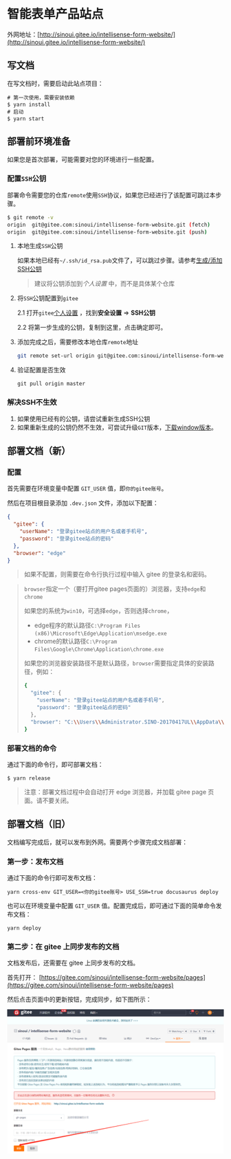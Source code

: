 # 智能表单产品站点

外网地址：[http://sinoui.gitee.io/intellisense-form-website/](http://sinoui.gitee.io/intellisense-form-website/)

## 写文档

在写文档时，需要启动此站点项目：

```shell
# 第一次使用，需要安装依赖
$ yarn install
# 启动
$ yarn start
```

## 部署前环境准备

如果您是首次部署，可能需要对您的环境进行一些配置。

### 配置`SSH`公钥

部署命令需要您的仓库`remote`使用`SSH`协议，如果您已经进行了该配置可跳过本步骤。

```bash
$ git remote -v
origin  git@gitee.com:sinoui/intellisense-form-website.git (fetch)
origin  git@gitee.com:sinoui/intellisense-form-website.git (push)
```

1. 本地生成`SSH`公钥

   如果本地已经有`~/.ssh/id_rsa.pub`文件了，可以跳过步骤。请参考[生成/添加SSH公钥](https://gitee.com/help/articles/4181)

   > 建议将公钥添加到*个人设置* 中，而不是具体某个仓库

2. 将`SSH`公钥配置到`gitee`

   2.1 打开`gitee`[个人设置](https://gitee.com/profile/sshkeys) ，找到**安全设置**  =>   **SSH公钥**

   2.2 将第一步生成的公钥，复制到这里，点击确定即可。

3. 添加完成之后，需要修改本地仓库`remote`地址

   ```bash
   git remote set-url origin git@gitee.com:sinoui/intellisense-form-website.git
   ```

4. 验证配置是否生效

   ```
   git pull origin master
   ```

### 解决SSH不生效

1. 如果使用已经有的公钥，请尝试重新生成SSH公钥
2. 如果重新生成的公钥仍然不生效，可尝试升级`GIT`版本，[下载window版本](https://gitforwindows.org/)。

## 部署文档（新）

### 配置

首先需要在环境变量中配置 `GIT_USER` 值，即`你的gitee账号`。

然后在项目根目录添加 `.dev.json` 文件，添加以下配置：

```json
{
  "gitee": {
    "userName": "登录gitee站点的用户名或者手机号",
    "password": "登录gitee站点的密码"
  },
  "browser": "edge"
}
```

> 如果不配置，则需要在命令行执行过程中输入 gitee 的登录名和密码。

> `browser`指定一个（要打开gitee pages页面的）浏览器，支持`edge`和`chrome`
>
> 如果您的系统为`win10`，可选择`edge`，否则选择`chrome`，
>
> - edge程序的默认路径`C:\Program Files (x86)\Microsoft\Edge\Application\msedge.exe`
> - chrome的默认路径`C:\Program Files\Google\Chrome\Application\chrome.exe`
>
> 如果您的浏览器安装路径不是默认路径，`browser`需要指定具体的安装路径，例如：
>
> ```bash
> {
>   "gitee": {
>     "userName": "登录gitee站点的用户名或者手机号",
>     "password": "登录gitee站点的密码"
>   },
>   "browser": "C:\\Users\\Administrator.SINO-20170417UL\\AppData\\Local\\Google\\Chrome\\Application\\chrome.exe"
> }
> ```

### 部署文档的命令

通过下面的命令行，即可部署文档：

```shell
$ yarn release
```

> 注意：部署文档过程中会自动打开 edge 浏览器，并加载 gitee page 页面。请不要关闭。

## 部署文档（旧）

文档编写完成后，就可以发布到外网。需要两个步骤完成文档部署：

### 第一步：发布文档

通过下面的命令行即可发布文档：

```shell
yarn cross-env GIT_USER=<你的gitee账号> USE_SSH=true docusaurus deploy
```

也可以在环境变量中配置 `GIT_USER` 值。配置完成后，即可通过下面的简单命令发布文档：

```shell
yarn deploy
```

### 第二步：在 gitee 上同步发布的文档

文档发布后，还需要在 gitee 上同步发布的文档。

首先打开： [https://gitee.com/sinoui/intellisense-form-website/pages](https://gitee.com/sinoui/intellisense-form-website/pages)

然后点击页面中的更新按钮，完成同步，如下图所示：

![同步发布的文档](images/update-page.png)
